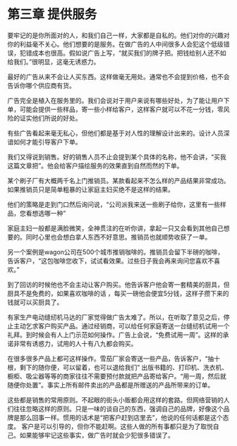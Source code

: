 # 第三章 提供服务

要牢记的是你所面对的人，和我们自己一样，大家都是自私的。他们对你的兴趣对你的利益毫不关心。他们想要的是服务。在做广告的人中间很多人会犯这个低级错误，犯错成本也很高。假如说广告上写，“就买我们的牌子把。把钱给别人还不如给我们。”很明显，这毫无诱惑力。

最好的广告从来不会让人买东西。这样做毫无用处。通常也不会提到价格，也不会告诉你哪个供应商有货。


广告完全是植入在服务里的。我们会说对于用户来说有哪些好处，为了能让用户下单，可能会提供一些样品，寄一些小样给客户，这样客户就可以不花一分钱，零风险的证实他们所说的好处。

有些广告看起来毫无私心，但他们都是基于对人性的理解设计出来的。设计人员深谙如何才能引导客户下单。


我们又得说到销售。好的销售人员不止会提到某个具体的名称，他不会讲，“买我这篇文章把”。他会给客户描绘服务的效果直到自然而然的下单。


某个刷子厂有大概两千名上门推销员。某款看起来不怎么样的产品结果非常成功。如果推销员只是简单粗暴的让家庭主妇买绝不是这样的结果。

他们的策略是走到门口然后询问说，“公司派我来送一些刷子给你，这里有一些样品，您看想选哪一种”

家庭主妇一般都是满脸微笑，全神贯注的在听你讲，拿起一只又会看到其他自己想要的。同时心里也会想白拿人东西不好意思。推销员也就顺势收获了一单。

另一个案例是wagon公司在500个城市推销咖啡的。推销员会留下半磅的咖啡，告诉客户，“这包咖啡您收下，试试看效果。过些日子我会再来询问您喜欢不喜欢。”

到了回访的时候他也不会主动让客户购买。他告诉客户他会寄一套精美的厨具，但厨具不是免费的，如果喜欢咖啡的话 ，每买一磅他会便宜5分钱，这样子攒下来的钱就可以买厨具了。

有家生产电动缝纫机马达的厂家觉得做广告太难了。所以，在听取了意见之后，停止主动乞求客户购买产品。通过经销商，可以给任何家庭寄送一台缝纫机试用一个礼拜。到时候会有人上门示范如何操作。广告上会说，“免费试用一周”。这样的承诺非常有诱惑力，试用的人十有八九都会购买。

在很多很多产品上都可这样操作。雪茄厂家会寄送一些产品，告诉客户，“抽十根，剩下的随你便，可以留着，也可以退给我们”
出版书籍的、打印机、洗衣机、橱柜、吸尘器等等的商家往往不需要预付款就把产品寄给客户。“用一周，然后就随便你处置”。事实上所有邮件卖出的产品都是所赠送的产品所带来的订单。

这些都是销售的常用原则。不起眼的街头小贩都会用这样的套路。但网络营销的人们往往忽略这样的原则。只是一味的谈自己的东西，强调自己的品牌，好像这个品牌是那么回事一样。惯用的话术是“把客户赶到店里去”，他说的任何话都是这个态度。
客户是可以引导的，但你不能赶啊。这些人做的所有事都只是为了取悦自己。如果能够牢记这些事实，做广告时就会少犯很多错误了。



